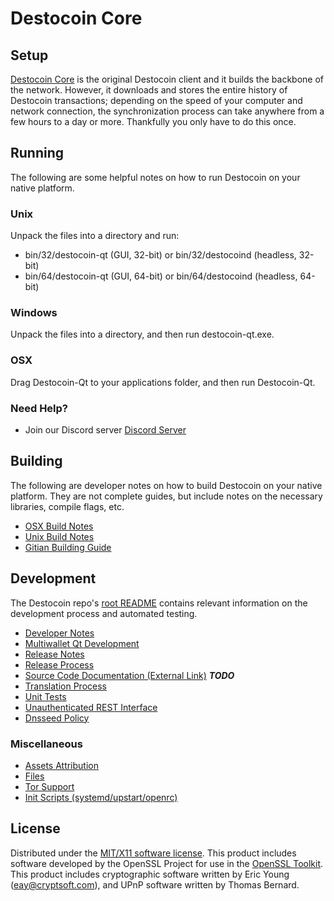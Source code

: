 Destocoin Core
=====================

Setup
---------------------
[Destocoin Core](http://destocoin.io) is the original Destocoin client and it builds the backbone of the network. However, it downloads and stores the entire history of Destocoin transactions; depending on the speed of your computer and network connection, the synchronization process can take anywhere from a few hours to a day or more. Thankfully you only have to do this once.

Running
---------------------
The following are some helpful notes on how to run Destocoin on your native platform.

### Unix

Unpack the files into a directory and run:

- bin/32/destocoin-qt (GUI, 32-bit) or bin/32/destocoind (headless, 32-bit)
- bin/64/destocoin-qt (GUI, 64-bit) or bin/64/destocoind (headless, 64-bit)

### Windows

Unpack the files into a directory, and then run destocoin-qt.exe.

### OSX

Drag Destocoin-Qt to your applications folder, and then run Destocoin-Qt.

### Need Help?

* Join our Discord server [Discord Server](https://discord.destocoin.io)

Building
---------------------
The following are developer notes on how to build Destocoin on your native platform. They are not complete guides, but include notes on the necessary libraries, compile flags, etc.

- [OSX Build Notes](build-osx.md)
- [Unix Build Notes](build-unix.md)
- [Gitian Building Guide](gitian-building.md)

Development
---------------------
The Destocoin repo's [root README](https://github.com/destocoin/destocoin/blob/master/README.md) contains relevant information on the development process and automated testing.

- [Developer Notes](developer-notes.md)
- [Multiwallet Qt Development](multiwallet-qt.md)
- [Release Notes](release-notes.md)
- [Release Process](release-process.md)
- [Source Code Documentation (External Link)](https://dev.visucore.com/bitcoin/doxygen/) ***TODO***
- [Translation Process](translation_process.md)
- [Unit Tests](unit-tests.md)
- [Unauthenticated REST Interface](REST-interface.md)
- [Dnsseed Policy](dnsseed-policy.md)

### Miscellaneous
- [Assets Attribution](assets-attribution.md)
- [Files](files.md)
- [Tor Support](tor.md)
- [Init Scripts (systemd/upstart/openrc)](init.md)

License
---------------------
Distributed under the [MIT/X11 software license](http://www.opensource.org/licenses/mit-license.php).
This product includes software developed by the OpenSSL Project for use in the [OpenSSL Toolkit](https://www.openssl.org/). This product includes
cryptographic software written by Eric Young ([eay@cryptsoft.com](mailto:eay@cryptsoft.com)), and UPnP software written by Thomas Bernard.
